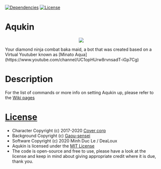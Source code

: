 [![Dependencies](https://img.shields.io/david/DeaLoux/Aqukin)](https://david-dm.org/DeaLoux/Aqukin)
[![License](https://badgen.net/github/license/DeaLoux/Aqukin)](https://github.com/DeaLoux/Aqukin/blob/master/LICENSE)

# Aqukin
<p align="center">
  <img src="https://github.com/DeaLoux/Aqukin/src/utilities/media/background.png">
</p>
Your diamond ninja combat baka maid, a bot that was created based on a Virtual Youtuber known as [Minato Aqua](https://www.youtube.com/channel/UC1opHUrw8rvnsadT-iGp7Cg)

# Description
For the list of commands or more info on setting Aqukin up, please refer to the [Wiki pages](https://github.com/DeaLoux/Aqukin/wiki)

# [License](https://github.com/DeaLoux/Aqukin/blob/master/LICENSE)
- Character Copyright (c) 2017-2020 [Cover corp](https://cover-corp.com/)
- Background Copyright (c) [Gaou-sensei](https://twitter.com/umaiyo_puyoman)
- Software Copyright (c) 2020 Minh Duc Le / DeaLoux
- Aqukin is licensed under the [MIT License](https://github.com/DeaLoux/Aqukin/blob/master/LICENSE)
- The code is open-source and free to use, please have a look at the license and keep in mind about giving appropriate credit where it is due, thank you.

